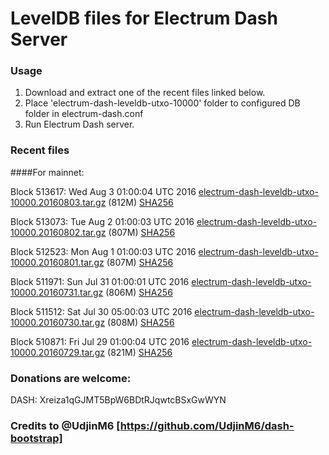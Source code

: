 # LevelDB files for Electrum Dash Server

### Usage

1. Download and extract one of the recent files linked below.
2. Place 'electrum-dash-leveldb-utxo-10000' folder to configured DB folder in electrum-dash.conf
3. Run Electrum Dash server.

### Recent files

####For mainnet:

Block 513617: Wed Aug  3 01:00:04 UTC 2016 [electrum-dash-leveldb-utxo-10000.20160803.tar.gz](https://transfer.sh/11wC5P/electrum-dash-leveldb-utxo-10000.20160803.tar.gz) (812M) [SHA256](https://transfer.sh/Ox0Y6/electrum-dash-leveldb-utxo-10000.20160803.tar.gz.sha256)

Block 513073: Tue Aug  2 01:00:03 UTC 2016 [electrum-dash-leveldb-utxo-10000.20160802.tar.gz](https://transfer.sh/PrfcZ/electrum-dash-leveldb-utxo-10000.20160802.tar.gz) (807M) [SHA256](https://transfer.sh/JXbgn/electrum-dash-leveldb-utxo-10000.20160802.tar.gz.sha256)

Block 512523: Mon Aug  1 01:00:03 UTC 2016 [electrum-dash-leveldb-utxo-10000.20160801.tar.gz](https://transfer.sh/13BVIs/electrum-dash-leveldb-utxo-10000.20160801.tar.gz) (807M) [SHA256](https://transfer.sh/H16gx/electrum-dash-leveldb-utxo-10000.20160801.tar.gz.sha256)

Block 511971: Sun Jul 31 01:00:01 UTC 2016 [electrum-dash-leveldb-utxo-10000.20160731.tar.gz](https://transfer.sh/YVC0D/electrum-dash-leveldb-utxo-10000.20160731.tar.gz) (806M) [SHA256](https://transfer.sh/12iflc/electrum-dash-leveldb-utxo-10000.20160731.tar.gz.sha256)

Block 511512: Sat Jul 30 05:00:03 UTC 2016 [electrum-dash-leveldb-utxo-10000.20160730.tar.gz](https://transfer.sh/pLXGY/electrum-dash-leveldb-utxo-10000.20160730.tar.gz) (808M) [SHA256](https://transfer.sh/mKabh/electrum-dash-leveldb-utxo-10000.20160730.tar.gz.sha256)

Block 510871: Fri Jul 29 01:00:04 UTC 2016 [electrum-dash-leveldb-utxo-10000.20160729.tar.gz](https://transfer.sh/J9RiM/electrum-dash-leveldb-utxo-10000.20160729.tar.gz) (821M) [SHA256](https://transfer.sh/jqKlZ/electrum-dash-leveldb-utxo-10000.20160729.tar.gz.sha256)

### Donations are welcome:

DASH: Xreiza1qGJMT5BpW6BDtRJqwtcBSxGwWYN

### Credits to @UdjinM6 [https://github.com/UdjinM6/dash-bootstrap]
